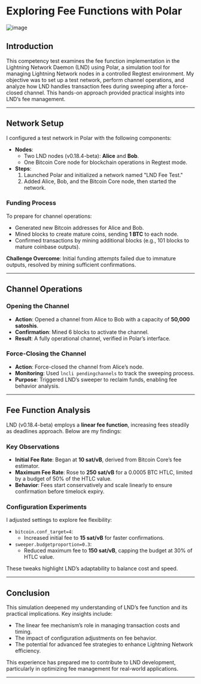 # Exploring Fee Functions with Polar
![image](https://github.com/user-attachments/assets/5ea439e5-3408-43f1-aefd-3d66e99f0e0c)

## Introduction

This competency test examines the fee function implementation in the Lightning Network Daemon (LND) using Polar, a simulation tool for managing Lightning Network nodes in a controlled Regtest environment. My objective was to set up a test network, perform channel operations, and analyze how LND handles transaction fees during sweeping after a force-closed channel. This hands-on approach provided practical insights into LND’s fee management.

---

## Network Setup

I configured a test network in Polar with the following components:

- **Nodes**:
  - Two LND nodes (v0.18.4-beta): **Alice** and **Bob**.
  - One Bitcoin Core node for blockchain operations in Regtest mode.
- **Steps**:
  1. Launched Polar and initialized a network named "LND Fee Test."
  2. Added Alice, Bob, and the Bitcoin Core node, then started the network.

### Funding Process

To prepare for channel operations:

- Generated new Bitcoin addresses for Alice and Bob.
- Mined blocks to create mature coins, sending **1 BTC** to each node.
- Confirmed transactions by mining additional blocks (e.g., 101 blocks to mature coinbase outputs).

**Challenge Overcome**: Initial funding attempts failed due to immature outputs, resolved by mining sufficient confirmations.

---

## Channel Operations

### Opening the Channel

- **Action**: Opened a channel from Alice to Bob with a capacity of **50,000 satoshis**.
- **Confirmation**: Mined 6 blocks to activate the channel.
- **Result**: A fully operational channel, verified in Polar’s interface.

### Force-Closing the Channel

- **Action**: Force-closed the channel from Alice’s node.
- **Monitoring**: Used `lncli pendingchannels` to track the sweeping process.
- **Purpose**: Triggered LND’s sweeper to reclaim funds, enabling fee behavior analysis.

---

## Fee Function Analysis

LND (v0.18.4-beta) employs a **linear fee function**, increasing fees steadily as deadlines approach. Below are my findings:

### Key Observations

- **Initial Fee Rate**: Began at **10 sat/vB**, derived from Bitcoin Core’s fee estimator.
- **Maximum Fee Rate**: Rose to **250 sat/vB** for a 0.0005 BTC HTLC, limited by a budget of 50% of the HTLC value.
- **Behavior**: Fees start conservatively and scale linearly to ensure confirmation before timelock expiry.

### Configuration Experiments

I adjusted settings to explore fee flexibility:

- `bitcoin.conf_target=4`:
  - Increased initial fee to **15 sat/vB** for faster confirmations.
- `sweeper.budgetproportion=0.3`:
  - Reduced maximum fee to **150 sat/vB**, capping the budget at 30% of HTLC value.

These tweaks highlight LND’s adaptability to balance cost and speed.

---



## Conclusion

This simulation deepened my understanding of LND’s fee function and its practical implications. Key insights include:

- The linear fee mechanism’s role in managing transaction costs and timing.
- The impact of configuration adjustments on fee behavior.
- The potential for advanced fee strategies to enhance Lightning Network efficiency.

This experience has prepared me to contribute to LND development, particularly in optimizing fee management for real-world applications.

---

